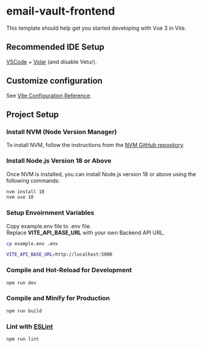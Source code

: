 # email-vault-frontend

This template should help get you started developing with Vue 3 in Vite.

## Recommended IDE Setup

[VSCode](https://code.visualstudio.com/) + [Volar](https://marketplace.visualstudio.com/items?itemName=Vue.volar) (and disable Vetur).

## Customize configuration

See [Vite Configuration Reference](https://vite.dev/config/).

## Project Setup

### Install NVM (Node Version Manager)

To install NVM, follow the instructions from the [NVM GitHub repository](https://github.com/nvm-sh/nvm#installing-and-updating).

### Install Node.js Version 18 or Above

Once NVM is installed, you can install Node.js version 18 or above using the following commands:

```sh
nvm install 18
nvm use 18

```

### Setup Envoirnment Variables

Copy example.env file to .env file.<br>
Replace **VITE_API_BASE_URL** with your own Backend API URL.

```sh
cp example.env .env

VITE_API_BASE_URL=http://localhost:5000
```

### Compile and Hot-Reload for Development

```sh
npm run dev
```

### Compile and Minify for Production

```sh
npm run build
```

### Lint with [ESLint](https://eslint.org/)

```sh
npm run lint
```
